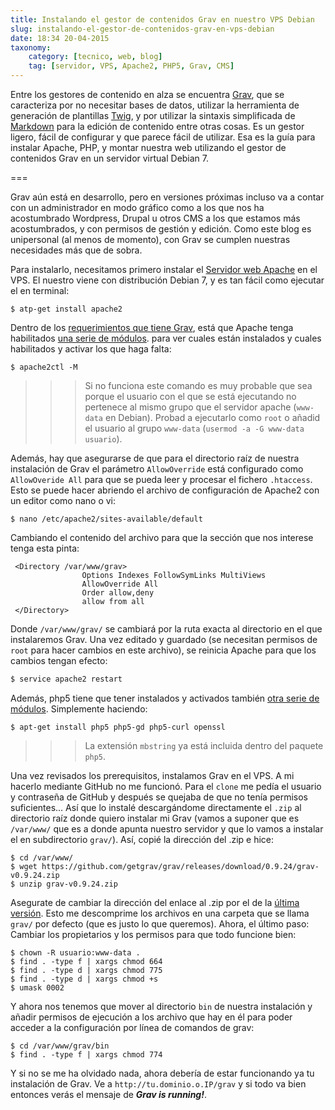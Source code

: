 ```yaml
---
title: Instalando el gestor de contenidos Grav en nuestro VPS Debian
slug: instalando-el-gestor-de-contenidos-grav-en-vps-debian
date: 18:34 20-04-2015
taxonomy:
    category: [tecnico, web, blog]
    tag: [servidor, VPS, Apache2, PHP5, Grav, CMS]
---
```

Entre los gestores de contenido en alza se encuentra [Grav](http://getgrav.org), que se caracteriza por no necesitar bases de datos, utilizar la herramienta de generación de plantillas [Twig](http://twig.sensiolabs.org),  y por utilizar la sintaxis simplificada de  [Markdown](http://daringfireball.net/projects/markdown/) para la edición de contenido entre otras cosas. Es un gestor ligero, fácil de configurar y que parece fácil de utilizar. 
Esa es la guía para instalar Apache, PHP, y montar nuestra web utilizando el gestor de contenidos Grav en un servidor virtual Debian 7. 

===

Grav aún está en desarrollo, pero en versiones próximas incluso va a contar con un administrador en modo gráfico como a los que nos ha acostumbrado Wordpress, Drupal u otros CMS a los que estamos más acostumbrados, y con permisos de gestión y edición. Como este blog es unipersonal  (al menos de momento), con Grav se cumplen nuestras necesidades más que de sobra. 

Para instalarlo, necesitamos primero instalar el [Servidor web Apache](httpd.apache.org/) en el VPS. El nuestro viene con distribución Debian 7, y es tan fácil como ejecutar el en terminal:
```shell
$ atp-get install apache2 

```
Dentro de los [requerimientos que tiene Grav](http://learn.getgrav.org/basics/requirements), está que Apache tenga habilitados [una serie de módulos](http://learn.getgrav.org/basics/requirements#apache-requirements). para ver cuales están instalados y cuales habilitados y activar los que haga falta: 

```shell
$ apache2ctl -M
```

>>> Si no funciona este comando es muy probable que sea porque el usuario con el que se está ejecutando no pertenece al mismo grupo que el servidor apache (`www-data` en Debian). Probad a ejecutarlo como `root` o añadid el usuario al grupo `www-data` (`usermod -a -G www-data usuario`).
>>>

Además, hay que asegurarse de que para el directorio raíz de nuestra instalación de Grav el parámetro `AllowOverride` está configurado como `AllowOveride All` para que se pueda leer y procesar el fichero `.htaccess`. Esto se puede hacer abriendo el archivo de configuración de Apache2 con un editor como nano o vi:
```shell
$ nano /etc/apache2/sites-available/default
```
Cambiando el contenido del archivo para que la sección que nos interese tenga esta pinta: 
```apacheconf
 <Directory /var/www/grav>
                Options Indexes FollowSymLinks MultiViews
                AllowOverride All
                Order allow,deny
                allow from all
 </Directory>
```
Donde `/var/www/grav/` se cambiará por la ruta exacta al directorio en el que instalaremos Grav.  Una vez editado y guardado (se necesitan permisos de  `root` para hacer cambios en este archivo), se reinicia Apache para que los cambios tengan efecto:
```sh
$ service apache2 restart
```

Además, php5 tiene que tener instalados y activados también [otra serie de módulos](http://learn.getgrav.org/basics/requirements#php-requirements).  Simplemente haciendo:

```shell
$ apt-get install php5 php5-gd php5-curl openssl 
```

>>> La extensión `mbstring` ya está incluida dentro del paquete `php5`.
>>>

Una vez revisados los prerequisitos, instalamos Grav en el VPS. A mi hacerlo mediante GitHub no me funcionó. Para el `clone` me pedía el usuario y contraseña de GitHub y después se quejaba de que no tenía permisos suficientes... Así que lo instalé descargándome directamente el `.zip` al directorio raíz donde quiero instalar mi Grav (vamos a suponer que es `/var/www/` que es a donde apunta nuestro servidor y que lo vamos a instalar el en subdirectorio `grav/`). Así, copié la dirección del .zip e hice:
```shell
$ cd /var/www/
$ wget https://github.com/getgrav/grav/releases/download/0.9.24/grav-v0.9.24.zip
$ unzip grav-v0.9.24.zip
```

Asegurate de cambiar la dirección del enlace al .zip por el de la [última versión](http://getgrav.org/downloads). Esto me descomprime los archivos en una carpeta que se llama `grav/` por defecto (que es justo lo que queremos). Ahora, el último paso: Cambiar los propietarios y los permisos para que todo funcione bien:
```shell
$ chown -R usuario:www-data .
$ find . -type f | xargs chmod 664
$ find . -type d | xargs chmod 775
$ find . -type d | xargs chmod +s
$ umask 0002
```

Y ahora nos tenemos que mover al directorio `bin` de nuestra instalación y añadir permisos de ejecución a los archivo que hay en él para poder acceder a la configuración por línea de comandos de grav:

```shell
$ cd /var/www/grav/bin
$ find . -type f | xargs chmod 774
```

Y si no se me ha olvidado nada, ahora debería de estar funcionando ya tu instalación de Grav. Ve a `http://tu.dominio.o.IP/grav` y si todo va bien entonces verás el mensaje de _**Grav is running!**_.
